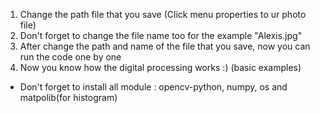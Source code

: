 1. Change the path file that you save (Click menu properties to ur photo file)
2. Don't forget to change the file name too for the example "Alexis.jpg"
3. After change the path and name of the file that you save, now you can run the code one by one
4. Now you know how the digital processing works :) (basic examples)

- Don't forget to install all module : opencv-python, numpy, os and matpolib(for histogram)
